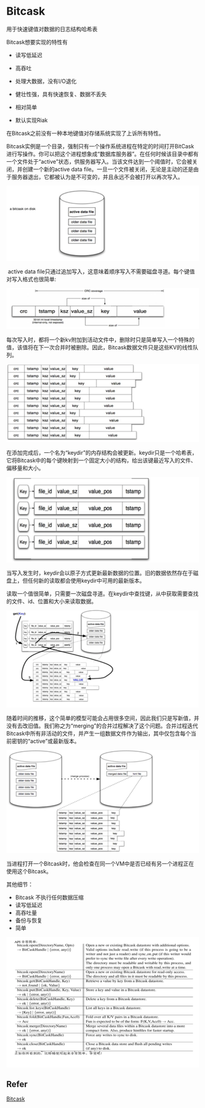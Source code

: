 # Bitcask
用于快速键值对数据的日志结构哈希表

Bitcask想要实现的特性有

- 读写低延迟
- 高吞吐

- 处理大数据，没有I/O退化
- 健壮性强，具有快速恢复、数据不丢失
- 相对简单
- 默认实现Riak

在Bitcask之前没有一种本地键值对存储系统实现了上诉所有特性。

​	Bitcask实例是一个目录，强制只有一个操作系统进程在特定的时间打开BitCask进行写操作。你可以把这个进程想象成“数据库服务器”。在任何时候该目录中都有一个文件处于“active”状态，供服务器写入。当该文件达到一个阈值时，它会被关闭，并创建一个新的active data file。一旦一个文件被关闭，无论是主动的还是由于服务器退出，它都被认为是不可变的，并且永远不会被打开以再次写入。

![](_doc/a_bitcask_on_disk.png)

​	active data file只通过追加写入，这意味着顺序写入不需要磁盘寻道。每个键值对写入格式也很简单:

![](_doc/kv.png)

​	每次写入时，都将一个新kv附加到活动文件中，删除时只是简单写入一个特殊的值，该值将在下一次合并时被删除。因此，Bitcask数据文件只是这些KV的线性队列。

![](_doc/kv_list.png)

​	在添加完成后，一个名为“keydir”的内存结构会被更新。keydir只是一个哈希表，它将Bitcask中的每个键映射到一个固定大小的结构，给出该键最近写入的文件、偏移量和大小。

![](_doc/keydir.png)

​	当写入发生时，keydir会以原子方式更新最新数据的位置。旧的数据依然存在于磁盘上，但任何新的读取都会使用keydir中可用的最新版本。

​	读取一个值很简单，只需要一次磁盘寻道。在keydir中查找键，从中获取需要查找的文件、id、位置和大小来读取数据。

![](_doc/get_value.png)

​	随着时间的推移，这个简单的模型可能会占用很多空间，因此我们只是写新值，并没有去改旧值。我们称之为“merging”的合并过程解决了这个问题。合并过程迭代Bitcask中所有非活动的文件，并产生一组数据文件作为输出，其中仅包含每个当前密钥的“active”或最新版本。

![](_doc/merging.png)

​	当进程打开一个Bitcask时，他会检查在同一个VM中是否已经有另一个进程正在使用这个Bitcask。



其他细节：

- Bitcask 不执行任何数据压缩
- 读写低延迟
- 高吞吐量
- 备份与恢复
- 简单

![](_doc/api.png)

## Refer

[Bitcask](https://riak.com/assets/bitcask-intro.pdf)

